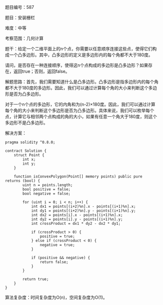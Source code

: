 题目编号：587

题目：安装栅栏

难度：中等

考察范围：几何计算

题干：给定一个二维平面上的n个点，你需要以任意顺序连接这些点，使得它们构成一个凸多边形。其中，凸多边形的定义是多边形内的每个角都不大于180度。

请问，是否存在一种连接顺序，使得这n个点构成的多边形是凸多边形？如果存在，返回true；否则，返回false。

解题思路：首先，我们需要知道什么是凸多边形。凸多边形是指多边形内的每个角都不大于180度的多边形。因此，我们可以通过计算每个角的大小来判断这个多边形是否为凸多边形。

对于一个n个点的多边形，它的内角和为(n-2)×180度。因此，我们可以通过计算每个角的大小来判断这个多边形是否为凸多边形。具体来说，我们可以枚举每个点，计算它与相邻两个点构成的角的大小，如果有任意一个角大于180度，则这个多边形不是凸多边形。

解决方案：

```solidity
pragma solidity ^0.8.0;

contract Solution {
    struct Point {
        int x;
        int y;
    }

    function isConvexPolygon(Point[] memory points) public pure returns (bool) {
        uint n = points.length;
        bool positive = false;
        bool negative = false;

        for (uint i = 0; i < n; i++) {
            int dx1 = points[(i+2)%n].x - points[(i+1)%n].x;
            int dy1 = points[(i+2)%n].y - points[(i+1)%n].y;
            int dx2 = points[i].x - points[(i+1)%n].x;
            int dy2 = points[i].y - points[(i+1)%n].y;
            int crossProduct = dx1 * dy2 - dx2 * dy1;

            if (crossProduct > 0) {
                positive = true;
            } else if (crossProduct < 0) {
                negative = true;
            }

            if (positive && negative) {
                return false;
            }
        }

        return true;
    }
}
```

算法复杂度：时间复杂度为O(n)，空间复杂度为O(1)。